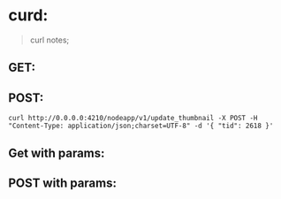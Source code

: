# curd:
> curl notes;

## GET:

## POST:
```shell
curl http://0.0.0.0:4210/nodeapp/v1/update_thumbnail -X POST -H "Content-Type: application/json;charset=UTF-8" -d '{ "tid": 2618 }'
```
## Get with params:

## POST with params:
